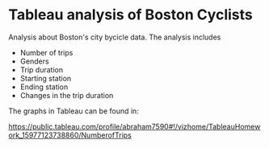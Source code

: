 # Tableau analysis of Boston Cyclists

Analysis about Boston's city bycicle data. The analysis includes

* Number of trips
* Genders
* Trip duration
* Starting station
* Ending station
* Changes in the trip duration

The graphs in Tableau can be found in:

https://public.tableau.com/profile/abraham7590#!/vizhome/TableauHomework_15977123738860/NumberofTrips

